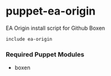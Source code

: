 puppet-ea-origin
====

EA Origin install script for Github Boxen

````
include ea-origin
````

### Required Puppet Modules

- boxen